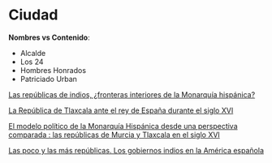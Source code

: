 # Ciudad

**Nombres vs Contenido**:
- Alcalde
- Los 24
- Hombres Honrados
- Patriciado Urban

[Las repúblicas de indios, ¿fronteras interiores de la Monarquía hispánica?](https://historicas.unam.mx/publicaciones/publicadigital/libros/736/736_04_10_republicasindios.pdf)

[La República de Tlaxcala ante el rey de España durante el siglo XVI](https://www.redalyc.org/pdf/600/60029083006.pdf)

[El modelo político de la Monarquía Hispánica desde una perspectiva comparada : las repúblicas de Murcia y Tlaxcala en el siglo XVI](https://www.researchgate.net/publication/44160714_El_modelo_politico_de_la_Monarquia_Hispanica_desde_una_perspectiva_comparada_las_republicas_de_Murcia_y_Tlaxcala_en_el_siglo_XVI)

[Las poco y las más repúblicas. Los gobiernos indios en la América española](https://www.researchgate.net/publication/342992861_Las_poco_y_las_mas_republicas_Los_gobiernos_indios_en_la_America_espanola)